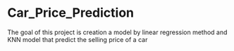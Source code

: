 # Car_Price_Prediction
The goal of this project is creation a model by linear regression method and KNN model that predict the selling price of a car
